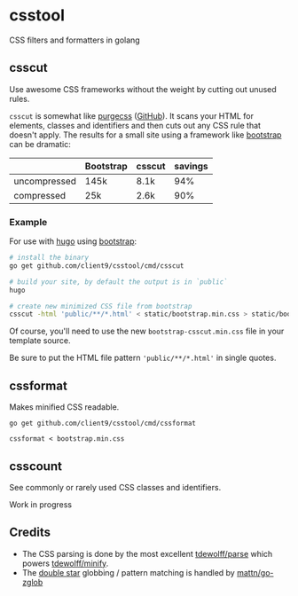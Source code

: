 # csstool
CSS filters and formatters in golang

## csscut 

Use awesome CSS frameworks without the weight by cutting out unused rules.

`csscut` is somewhat like [purgecss](https://www.purgecss.com) ([GitHub](https://github.com/FullHuman/purgecss)). It scans your HTML for elements, classes and identifiers and then cuts out any CSS rule that doesn't apply. The results for a small site using a framework like [bootstrap](https://getbootstrap.com) can be dramatic:

|                | Bootstrap | csscut   | savings |
|----------------|-----------|----------|---------|
| uncompressed   |   145k    |   8.1k   |   94%   |
| compressed     |    25k    |   2.6k   |   90%   |


### Example

For use with [hugo](https://gohugo.io) using [bootstrap](https://getbootstrap.com):

```bash
# install the binary
go get github.com/client9/csstool/cmd/csscut

# build your site, by default the output is in `public`
hugo

# create new minimized CSS file from bootstrap
csscut -html 'public/**/*.html' < static/bootstrap.min.css > static/bootstrap-csscut.min.css
```

Of course, you'll need to use the new `bootstrap-csscut.min.css` file in your template source.

Be sure to put the HTML file pattern `'public/**/*.html'` in single quotes.

## cssformat 

Makes minified CSS readable.

```
go get github.com/client9/csstool/cmd/cssformat

cssformat < bootstrap.min.css
```

## csscount

See commonly or rarely used CSS classes and identifiers.

Work in progress

## Credits

* The CSS parsing is done by the most excellent [tdewolff/parse](https://github.com/tdewolff/parse) which powers [tdewolff/minify](https://github.com/tdewolff/minify).
* The [double star](https://www.client9.com/golang-globs-and-the--double-star-glob-operator/) globbing / pattern matching is handled by [mattn/go-zglob](https://github.com/mattn/go-zglob)

